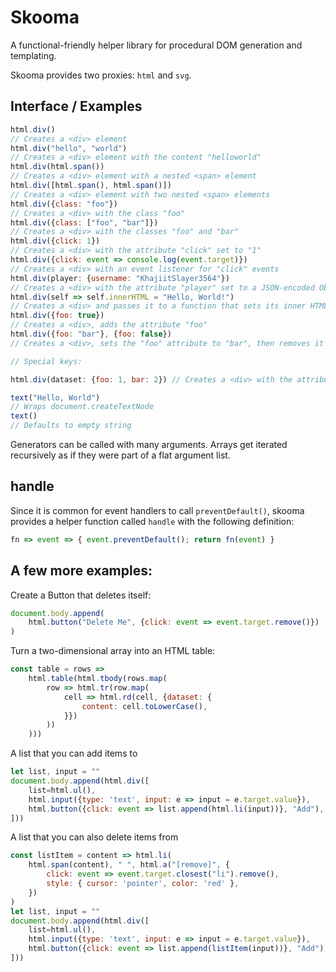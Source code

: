 # Skooma

A functional-friendly helper library for procedural DOM generation and
templating.

Skooma provides two proxies: `html` and `svg`.

## Interface / Examples

```js
html.div()
// Creates a <div> element
html.div("hello", "world")
// Creates a <div> element with the content "helloworld"
html.div(html.span())
// Creates a <div> element with a nested <span> element
html.div([html.span(), html.span()])
// Creates a <div> element with two nested <span> elements
html.div({class: "foo"})
// Creates a <div> with the class "foo"
html.div({class: ["foo", "bar"]})
// Creates a <div> with the classes "foo" and "bar"
html.div({click: 1})
// Creates a <div> with the attribute "click" set to "1"
html.div({click: event => console.log(event.target)})
// Creates a <div> with an event listener for "click" events
html.div(player: {username: "KhajiitSlayer3564"})
// Creates a <div> with the attribute "player" set to a JSON-encoded Object
html.div(self => self.innerHTML = "Hello, World!")
// Creates a <div> and passes it to a function that sets its inner HTML
html.div({foo: true})
// Creates a <div>, adds the attribute "foo"
html.div({foo: "bar"}, {foo: false})
// Creates a <div>, sets the "foo" attribute to "bar", then removes it again

// Special keys:

html.div(dataset: {foo: 1, bar: 2}) // Creates a <div> with the attributes "data-foo" and "data-bar" set to 1 and 2 html.div(style: {color: 'red'}) // Creates a <div> with the "style" attribute set to "color: red"
```

```js
text("Hello, World")
// Wraps document.createTextNode
text()
// Defaults to empty string
```

Generators can be called with many arguments. Arrays get iterated recursively as
if they were part of a flat argument list.

## handle

Since it is common for event handlers to call `preventDefault()`, skooma
provides a helper function called `handle` with the following definition:

```js
fn => event => { event.preventDefault(); return fn(event) }
```

## A few more examples:

Create a Button that deletes itself:

```js
document.body.append(
	html.button("Delete Me", {click: event => event.target.remove()})
)
```

Turn a two-dimensional array into an HTML table:
```js
const table = rows =>
	html.table(html.tbody(rows.map(
		row => html.tr(row.map(
			cell => html.rd(cell, {dataset: {
				content: cell.toLowerCase(),
			}})
		))
	)))
```

A list that you can add items to
```js
let list, input = ""
document.body.append(html.div([
	list=html.ul(),
	html.input({type: 'text', input: e => input = e.target.value}),
	html.button({click: event => list.append(html.li(input))}, "Add"),
]))
```

A list that you can also delete items from
```js
const listItem = content => html.li(
	html.span(content), " ", html.a("[remove]", {
		click: event => event.target.closest("li").remove(),
		style: { cursor: 'pointer', color: 'red' },
	})
)
let list, input = ""
document.body.append(html.div([
	list=html.ul(),
	html.input({type: 'text', input: e => input = e.target.value}),
	html.button({click: event => list.append(listItem(input))}, "Add"),
]))
```
